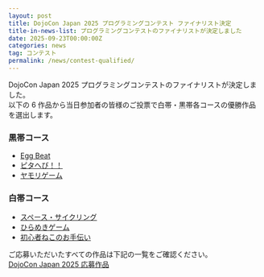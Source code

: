 ```yaml
---
layout: post
title: DojoCon Japan 2025 プログラミングコンテスト ファイナリスト決定
title-in-news-list: プログラミングコンテストのファイナリストが決定しました
date: 2025-09-23T00:00:00Z
categories: news
tag: コンテスト
permalink: /news/contest-qualified/
---
```


DojoCon Japan 2025 プログラミングコンテストのファイナリストが決定しました。<br>
以下の 6 作品から当日参加者の皆様のご投票で白帯・黒帯各コースの優勝作品を選出します。

### 黒帯コース

- <a href='https://protopedia.net/prototype/7466' target='_blank'>Egg Beat</a>
- <a href='https://protopedia.net/prototype/7430' target='_blank'>ピタへび！！</a>
- <a href='https://protopedia.net/prototype/7404' target='_blank'>ヤモリゲーム</a>

### 白帯コース

- <a href='https://protopedia.net/prototype/7434' target='_blank'>スペース・サイクリング</a>
- <a href='https://protopedia.net/prototype/7110' target='_blank'>ひらめきゲーム</a>
- <a href='https://protopedia.net/prototype/7425' target='_blank'>初心者ねこのお手伝い</a>

<p class='mt-6'>
  ご応募いただいたすべての作品は下記の一覧をご確認ください。<br>
  <a href='https://protopedia.net/event/dojocon2025' target='_blank'>DojoCon Japan 2025 応募作品</a>
</p>
